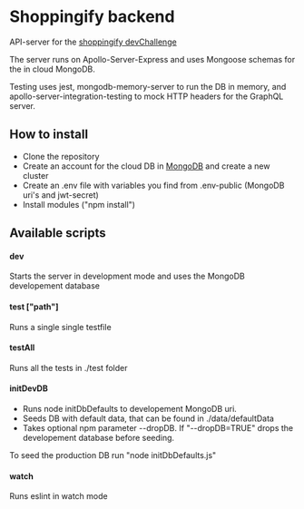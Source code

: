 # Shoppingify backend

API-server for the [shoppingify devChallenge](https://devchallenges.io/challenges/mGd5VpbO4JnzU6I9l96x)

The server runs on Apollo-Server-Express and uses Mongoose schemas for the in cloud MongoDB.

Testing uses jest, mongodb-memory-server to run the DB in memory, and apollo-server-integration-testing to mock HTTP headers for the GraphQL server.

## How to install
* Clone the repository
* Create an account for the cloud DB in [MongoDB](https://www.mongodb.com/) and create a new cluster
* Create an .env file with variables you find from .env-public (MongoDB uri's and jwt-secret)
* Install modules ("npm install")

## Available scripts

#### dev
Starts the server in development mode and uses the MongoDB developement database

#### test ["path"]
Runs a single single testfile

#### testAll
Runs all the tests in ./test folder

#### initDevDB
* Runs node initDbDefaults to developement MongoDB uri.
* Seeds DB with default data, that can be found in ./data/defaultData
* Takes optional npm parameter --dropDB. If "--dropDB=TRUE" drops the developement database before seeding.

To seed the production DB run "node initDbDefaults.js"

#### watch
Runs eslint in watch mode


